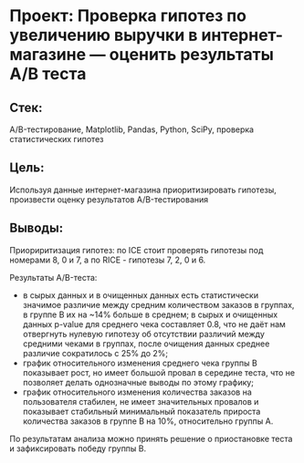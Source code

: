 # Проект: Проверка гипотез по увеличению выручки в интернет-магазине — оценить результаты A/B теста
## Стек: 
A/B-тестирование, Matplotlib, Pandas, Python, SciPy, проверка статистических гипотез
## Цель: 
Используя данные интернет-магазина приоритизировать гипотезы, произвести оценку результатов A/B-тестирования
## Выводы:
Приориритизация гипотез:
по ICE стоит проверять гипотезы под номерами 8, 0 и 7, а по RICE - гипотезы 7, 2, 0 и 6.

Результаты A/B-теста:
- в сырых данных и в очищенных данных есть статистически значимое различие между средним количеством заказов в группах, в группе В их на ~14% больше в среднем;
в сырых и очищенных данных p-value для среднего чека составляет 0.8, что не даёт нам отвергнуть нулевую гипотезу об отсутствии различий между средними чеками в группах, после очищения данных среднее различие сократилось с 25% до 2%;
- график относительного изменения среднего чека группы B показывает рост, но имеет большой провал в середине теста, что не позволяет делать однозначные выводы по этому графику;
- график относительного изменения количества заказов на пользователя стабилен, не имеет значительных провалов и показывает стабильный минимальный показатель прироста количества заказов в группе В на 10%, относительно группы А.

По результатам анализа можно принять решение о приостановке теста и зафиксировать победу группы В.
